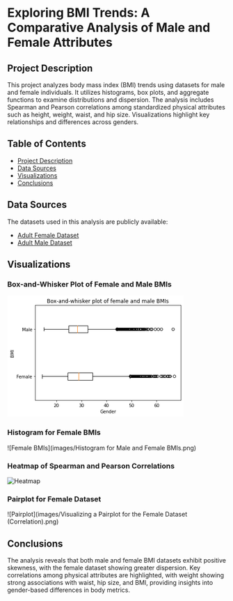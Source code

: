 # Exploring BMI Trends: A Comparative Analysis of Male and Female Attributes

## Project Description

This project analyzes body mass index (BMI) trends using datasets for male and female individuals. It utilizes histograms, box plots, and aggregate functions to examine distributions and dispersion. The analysis includes Spearman and Pearson correlations among standardized physical attributes such as height, weight, waist, and hip size. Visualizations highlight key relationships and differences across genders.

## Table of Contents

- [Project Description](#project-description)
- [Data Sources](#data-sources)
- [Visualizations](#visualizations)
- [Conclusions](#conclusions)

## Data Sources

The datasets used in this analysis are publicly available:

- [Adult Female Dataset](https://raw.githubusercontent.com/gagolews/teaching-data/master/marek/nhanes_adult_female_bmx_2020.csv)
- [Adult Male Dataset](https://raw.githubusercontent.com/gagolews/teaching-data/master/marek/nhanes_adult_male_bmx_2020.csv)

## Visualizations

### Box-and-Whisker Plot of Female and Male BMIs
![Box-and-Whisker Plot](images/1.png)

### Histogram for Female BMIs
![Female BMIs](images/Histogram for Male and Female BMIs.png)

### Heatmap of Spearman and Pearson Correlations
![Heatmap](images/Plotting_the_Spearman_and_Pearson_correlations_for_the_dataset_using_a_Heatmap.png)

### Pairplot for Female Dataset
![Pairplot](images/Visualizing a Pairplot for the Female Dataset (Correlation).png)

## Conclusions
The analysis reveals that both male and female BMI datasets exhibit positive skewness, with the female dataset showing greater dispersion. Key correlations among physical attributes are highlighted, with weight showing strong associations with waist, hip size, and BMI, providing insights into gender-based differences in body metrics.
